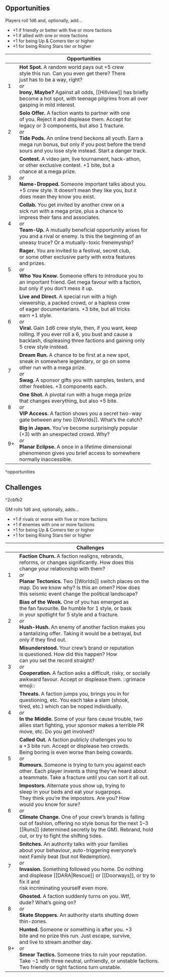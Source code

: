 ## Opportunities

Players roll 1d6 and, optionally, add...
- +1 if friendly or better with five or more factions
- +1 if allied with one or more factions
- +1 for being Up & Comers tier or higher
- +1 for being Rising Stars tier or higher

|     | Opportunities                                                                                                                                                                                                                                                                                                                                                                     |
| --- | --------------------------------------------------------------------------------------------------------------------------------------------------------------------------------------------------------------------------------------------------------------------------------------------------------------------------------------------------------------------------------- |
| 1   | **Hot Spot.** A random world pays out +5 crew<br>style this run. Can you even get there? There<br>just has to be a way, right?<br>*or*<br>**Irony, Maybe?** Against all odds, [[Hillview]] has briefly<br>become a hot spot, with teenage pilgrims from all over<br>gasping in mild interest.                                                                                     |
| 2   | **Solo Offer.** A faction wants to partner with one<br>of you. Reject it and displease them. Accept for<br>legacy or 3 components, but also 1 fracture.<br>*or*<br>**Tide Pods.** An online trend beckons all youth. Earn a<br>mega run bonus, but only if you post before the trend<br>sours and you lose style instead. Start a danger track.                                   |
| 3   | **Contest.** A video jam, live tournament, hack-athon,<br>or other exclusive contest. +1 bite, but a<br>chance at a mega prize.<br>*or*<br>**Name-Dropped.** Someone important talks about you.<br>+5 crew style. It doesn’t mean they like you, but it<br>does mean they know you exist.                                                                                         |
| 4   | **Collab.** You get invited by another crew on a<br>sick run with a mega prize, plus a chance to<br>impress their fans and associates.<br>*or*<br>**Team-Up.** A mutually beneficial opportunity arises for<br>you and a rival or enemy. Is this the beginning of an<br>uneasy truce? Or a mutually-toxic frenemyship?                                                            |
| 5   | **Rager.** You are invited to a festival, secret club,<br>or some other exclusive party with extra features<br>and prizes.<br>*or*<br>**Who You Know.** Someone offers to introduce you to<br>an important friend. Get mega favour with a faction,<br>but only if you don’t mess it up.                                                                                           |
| 6   | **Live and Direct.** A special run with a high<br>viewership, a packed crowd, or a hapless crew<br>of eager documentarians. +3 bite, but all tricks<br>earn +1 style.<br>*or*<br>**Viral.** Gain 1d6 crew style, then, if you want, keep<br>rolling. If you ever roll a 6, you bust and cause a<br>backlash, displeasing three factions and gaining only<br>5 crew style instead. |
| 7   | **Dream Run.** A chance to be first at a new spot,<br>sneak in somewhere legendary, or go on some<br>other run with a mega prize.<br>*or*<br>**Swag.** A sponsor gifts you with samples, testers, and<br>other freebies. +3 components each.                                                                                                                                      |
| 8   | **One Shot.** A pivotal run with a huge mega prize<br>that changes everything, but also +5 bite. <br>*or*<br>**VIP Access.** A faction shows you a secret two-way<br>gate between any two [[Worlds]]. What’s the catch?                                                                                                                                                               |
| 9+  | **Big in Japan.** You’ve become surprisingly popular<br>(+3) with an unexpected crowd. Why? <br>*or*<br>**Planar Eclipse.** A once in a lifetime dimensional<br>phenomenon gives you brief access to somewhere<br>normally inaccessible.                                                                                                                                          |
^opportunities

## Challenges
^2cbfb2

GM rolls 1d6 and, optionally, adds...
- +1 if rivals or worse with five or more factions
- +1 if enemies with one or more factions
- +1 for being Up & Comers tier or higher
- +1 for being Rising Stars tier or higher

|     | Challenges                                                                                                                                                                                                                                                                                                                                                                                                         |
| --- | ------------------------------------------------------------------------------------------------------------------------------------------------------------------------------------------------------------------------------------------------------------------------------------------------------------------------------------------------------------------------------------------------------------------ |
| 1   | **Faction Churn.** A faction realigns, rebrands,<br>reforms, or changes significantly. How does this<br>change your relationship with them?<br>*or*<br>**Planar Tectonics.** Two [[Worlds]] switch places on the<br>map. Do we know why? Is this an omen? How does<br>this seismic event change the political landscape?                                                                                           |
| 2   | **Bias of the Week.** One of you has emerged as<br>the fan favourite. Be humble for 1 style, or bask<br>in your spotlight for 5 style and a fracture.<br>*or*<br>**Hush-Hush.** An enemy of another faction makes you<br>a tantalizing offer. Taking it would be a betrayal, but<br>only if they find out.                                                                                                         |
| 3   | **Misunderstood.** Your crew’s brand or reputation<br>is questioned. How did this happen? How<br>can you set the record straight?<br>*or*<br>**Cooperation.** A faction asks a difficult, risky, or socially<br>awkward favour. Accept or displease them. ::grimace<br>emoji::                                                                                                                                     |
| 4   | **Threats.** A faction jumps you, brings you in for<br>questioning, etc. You each take a slam (shook,<br>tired, etc.) which can be noped individually.<br>*or*<br>**In the Middle.** Some of your fans cause trouble, two<br>allies start fighting, your sponsor makes a terrible PR<br>move, etc. Do you get involved?                                                                                            |
| 5   | **Called Out.** A faction publicly challenges you to<br>a +3 bite run. Accept or displease two crowds.<br>Being boring is even worse than being cowards.<br>*or*<br>**Rumours.** Someone is trying to turn you against each<br>other. Each player invents a thing they’ve heard about<br>a teammate. Take a fracture until you can sort it all out.                                                                |
| 6   | **Impostors.** Alternate yous show up, trying to<br>sleep in your beds and eat your sugarpops.<br>They think you’re the impostors. Are you? How<br>would you know for sure?<br>*or*<br>**Climate Change.** One of your crew’s brands is falling<br>out of fashion, offering no style bonus for the next 1–3<br>[[Runs]] (determined secretly by the GM). Rebrand, hold<br>out, or try to fight the shifting tides. |
| 7   | **Snitches.** An authority talks with your families<br>about your behaviour, auto-triggering everyone’s<br>next Family beat (but not Redemption).<br>*or*<br>**Invasion.** Something followed you home. Do nothing<br>and displease [[DARA\|Rescue]] or [[Doorways]], or try to fix it and<br>risk incriminating yourself even more.                                                                               |
| 8   | **Ghosted.** A faction suddenly turns on you. Wtf,<br>dude? What’s going on?<br>*or*<br>**Skate Stoppers.** An authority starts shutting down<br>thin-zones.                                                                                                                                                                                                                                                       |
| 9+  | **Hunted.** Someone or something is after you. +3<br>bite and no prize this run. Just escape, survive,<br>and live to stream another day.<br>*or*<br>**Smear Tactics.** Someone tries to ruin your reputation.<br>Take −1 with three neutral, unfriendly, or unstable factions.<br>Two friendly or tight factions turn unstable.                                                                                   |
